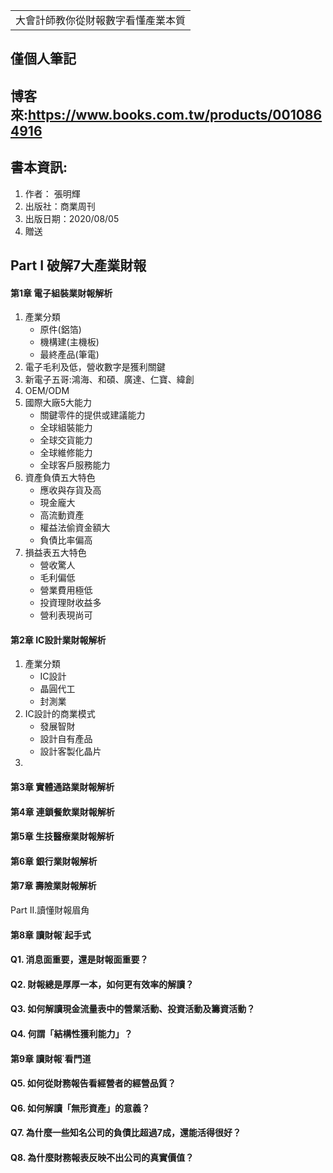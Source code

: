 <table>
    <tr>
        <td>大會計師教你從財報數字看懂產業本質</td>
    </tr>
</table>

## 僅個人筆記
## 博客來:https://www.books.com.tw/products/0010864916
## 書本資訊:
1. 作者： 張明輝  
2. 出版社：商業周刊  
3. 出版日期：2020/08/05
4. 贈送

## Part I 破解7大產業財報
#### 第1章 電子組裝業財報解析
1. 產業分類
   + 原件(鋁箔)
   + 機構建(主機板)
   + 最終產品(筆電)
2. 電子毛利及低，營收數字是獲利關鍵
3. 新電子五哥:鴻海、和碩、廣達、仁寶、緯創
4. OEM/ODM
5. 國際大廠5大能力
   + 關鍵零件的提供或建議能力
   + 全球組裝能力
   + 全球交貨能力
   + 全球維修能力
   + 全球客戶服務能力
6. 資產負債五大特色
   + 應收與存貨及高
   + 現金龐大
   + 高流動資產
   + 權益法偷資金額大
   + 負債比率偏高
7. 損益表五大特色
   + 營收驚人
   + 毛利偏低
   + 營業費用極低
   + 投資理財收益多
   + 營利表現尚可
#### 第2章 IC設計業財報解析
1. 產業分類
   + IC設計
   + 晶圓代工
   + 封測業
2. IC設計的商業模式
   + 發展智財
   + 設計自有產品
   + 設計客製化晶片
3. 
#### 第3章 實體通路業財報解析
#### 第4章 連鎖餐飲業財報解析
#### 第5章 生技醫療業財報解析
#### 第6章 銀行業財報解析
#### 第7章 壽險業財報解析

Part II.讀懂財報眉角
#### 第8章 讀財報˙起手式
#### Q1. 消息面重要，還是財報面重要？
#### Q2. 財報總是厚厚一本，如何更有效率的解讀？
#### Q3. 如何解讀現金流量表中的營業活動、投資活動及籌資活動？
#### Q4. 何謂「結構性獲利能力」？

#### 第9章 讀財報˙看門道
#### Q5. 如何從財務報告看經營者的經營品質？
#### Q6. 如何解讀「無形資產」的意義？
#### Q7. 為什麼一些知名公司的負債比超過7成，還能活得很好？
#### Q8. 為什麼財務報表反映不出公司的真實價值？
